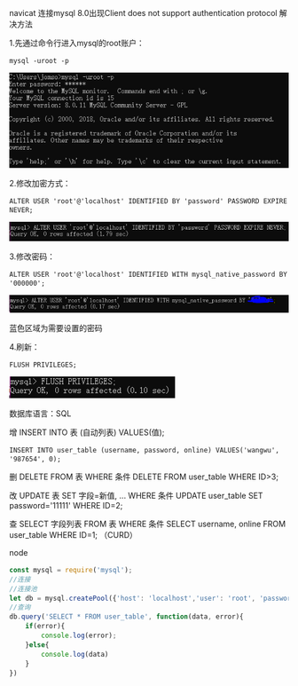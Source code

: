 navicat 连接mysql 8.0出现Client does not support authentication protocol 解决方法

1.先通过命令行进入mysql的root账户：

```
mysql -uroot -p 
```
![](./images/mysql01.png)

2.修改加密方式：

```
ALTER USER 'root'@'localhost' IDENTIFIED BY 'password' PASSWORD EXPIRE NEVER;
```
![](./images/mysql02.png)

3.修改密码：

```
ALTER USER 'root'@'localhost' IDENTIFIED WITH mysql_native_password BY '000000';
```

![](./images/mysql03.png)

蓝色区域为需要设置的密码

4.刷新：

```
FLUSH PRIVILEGES;
```
![](./images/mysql04.png)


数据库语言：SQL

增
    INSERT INTO 表 (自动列表) VALUES(值);

    INSERT INTO user_table (username, password, online) VALUES('wangwu', '987654', 0);
删
    DELETE FROM 表 WHERE 条件
    DELETE FROM user_table WHERE ID>3;

改
    UPDATE 表 SET 字段=新值, ... WHERE 条件
    UPDATE user_table SET password='11111' WHERE ID=2;

查  SELECT 字段列表 FROM 表 WHERE 条件
    SELECT username, online FROM user_table WHERE ID=1;
（CURD）

node
```js
const mysql = require('mysql');
//连接
//连接池
let db = mysql.createPool({'host': 'localhost','user': 'root', 'password': '000000', 'database': '20180803'});
//查询
db.query('SELECT * FROM user_table', function(data, error){
    if(error){
        console.log(error);
    }else{
        console.log(data)
    }
})
```



